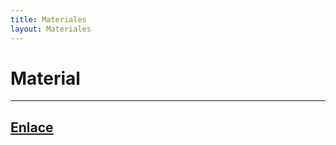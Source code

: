 ```yaml
---
title: Materiales
layout: Materiales
---
```


# Material

---
[Enlace](https://drive.google.com/drive/folders/1Eu7eyQCK_7dFtMpowgFhnJk8bFbUaddD?usp=sharing)
---
